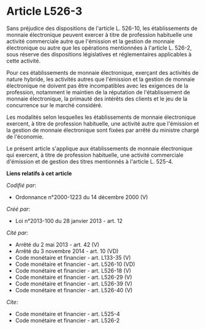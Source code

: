 # Article L526-3

Sans préjudice des dispositions de l'article L. 526-10, les établissements de monnaie électronique peuvent exercer à titre de
profession habituelle une activité commerciale autre que l'émission et la gestion de monnaie électronique ou autre que les
opérations mentionnées à l'article L. 526-2, sous réserve des dispositions législatives et réglementaires applicables à cette
activité.

Pour ces établissements de monnaie électronique, exerçant des activités de nature hybride, les activités autres que
l'émission et la gestion de monnaie électronique ne doivent pas être incompatibles avec les exigences de la profession,
notamment le maintien de la réputation de l'établissement de monnaie électronique, la primauté des intérêts des clients et le
jeu de la concurrence sur le marché considéré.

Les modalités selon lesquelles les établissements de monnaie électronique exercent, à titre de profession habituelle, une
activité autre que l'émission et la gestion de monnaie électronique sont fixées par arrêté du ministre chargé de l'économie.

Le présent article s'applique aux établissements de monnaie électronique qui exercent, à titre de profession habituelle, une
activité commerciale d'émission et de gestion des titres mentionnés à l'article L. 525-4.

**Liens relatifs à cet article**

_Codifié par_:

  - Ordonnance n°2000-1223 du 14 décembre 2000 (V)

_Créé par_:

  - Loi n°2013-100 du 28 janvier 2013 - art. 12

_Cité par_:

  - Arrêté du 2 mai 2013 - art. 42 (V)
  - Arrêté du 3 novembre 2014 - art. 10 (VD)
  - Code monétaire et financier - art. L133-35 (V)
  - Code monétaire et financier - art. L526-10 (VD)
  - Code monétaire et financier - art. L526-18 (V)
  - Code monétaire et financier - art. L526-29 (V)
  - Code monétaire et financier - art. L526-39 (V)
  - Code monétaire et financier - art. L526-40 (V)

_Cite_:

  - Code monétaire et financier - art. L525-4
  - Code monétaire et financier - art. L526-2

